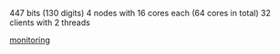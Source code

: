 447 bits (130 digits)
4 nodes with 16 cores each (64 cores in total)
32 clients with 2 threads

[monitoring](https://console.cloud.google.com/monitoring/dashboards/builder/73fee302-005b-432f-924d-68e88ae2ebf5?project=cado-nfs-cloud&dashboardBuilderState=%257B%2522editModeEnabled%2522:false%257D&startTime=20220523T102528-07:00&endTime=20220523T134528-07:00)
